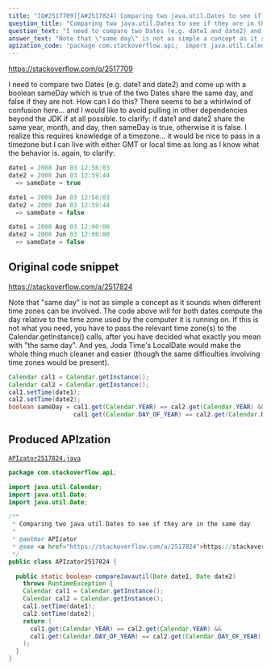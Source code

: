 ```yaml
---
title: "[Q#2517709][A#2517824] Comparing two java.util.Dates to see if they are in the same day"
question_title: "Comparing two java.util.Dates to see if they are in the same day"
question_text: "I need to compare two Dates (e.g. date1 and date2) and come up with a boolean sameDay which is true of the two Dates share the same day, and false if they are not. How can I do this? There seems to be a whirlwind of confusion here... and I would like to avoid pulling in other dependencies beyond the JDK if at all possible. to clarify: if date1 and date2 share the same year, month, and day, then sameDay is true, otherwise it is false. I realize this requires knowledge of a timezone... it would be nice to pass in a timezone but I can live with either GMT or local time as long as I know what the behavior is. again, to clarify:"
answer_text: "Note that \"same day\" is not as simple a concept as it sounds when different time zones can be involved. The code above will for both dates compute the day relative to the time zone used by the computer it is running on. If this is not what you need, you have to pass the relevant time zone(s) to the Calendar.getInstance() calls, after you have decided what exactly you mean with \"the same day\". And yes, Joda Time's LocalDate would make the whole thing much cleaner and easier (though the same difficulties involving time zones would be present)."
apization_code: "package com.stackoverflow.api;  import java.util.Calendar; import java.util.Date; import java.util.Date;  /**  * Comparing two java.util.Dates to see if they are in the same day  *  * @author APIzator  * @see <a href=\"https://stackoverflow.com/a/2517824\">https://stackoverflow.com/a/2517824</a>  */ public class APIzator2517824 {    public static boolean compareJavautil(Date date1, Date date2)     throws RuntimeException {     Calendar cal1 = Calendar.getInstance();     Calendar cal2 = Calendar.getInstance();     cal1.setTime(date1);     cal2.setTime(date2);     return (       cal1.get(Calendar.YEAR) == cal2.get(Calendar.YEAR) &&       cal1.get(Calendar.DAY_OF_YEAR) == cal2.get(Calendar.DAY_OF_YEAR)     );   } }"
---
```


https://stackoverflow.com/q/2517709

I need to compare two Dates (e.g. date1 and date2) and come up with a boolean sameDay which is true of the two Dates share the same day, and false if they are not.
How can I do this? There seems to be a whirlwind of confusion here... and I would like to avoid pulling in other dependencies beyond the JDK if at all possible.
to clarify: if date1 and date2 share the same year, month, and day, then sameDay is true, otherwise it is false. I realize this requires knowledge of a timezone... it would be nice to pass in a timezone but I can live with either GMT or local time as long as I know what the behavior is.
again, to clarify:


```java
date1 = 2008 Jun 03 12:56:03
date2 = 2008 Jun 03 12:59:44
  => sameDate = true

date1 = 2009 Jun 03 12:56:03
date2 = 2008 Jun 03 12:59:44
  => sameDate = false

date1 = 2008 Aug 03 12:00:00
date2 = 2008 Jun 03 12:00:00
  => sameDate = false
```


## Original code snippet

https://stackoverflow.com/a/2517824

Note that &quot;same day&quot; is not as simple a concept as it sounds when different time zones can be involved. The code above will for both dates compute the day relative to the time zone used by the computer it is running on. If this is not what you need, you have to pass the relevant time zone(s) to the Calendar.getInstance() calls, after you have decided what exactly you mean with &quot;the same day&quot;.
And yes, Joda Time&#x27;s LocalDate would make the whole thing much cleaner and easier (though the same difficulties involving time zones would be present).

```java
Calendar cal1 = Calendar.getInstance();
Calendar cal2 = Calendar.getInstance();
cal1.setTime(date1);
cal2.setTime(date2);
boolean sameDay = cal1.get(Calendar.YEAR) == cal2.get(Calendar.YEAR) &&
                  cal1.get(Calendar.DAY_OF_YEAR) == cal2.get(Calendar.DAY_OF_YEAR);
```

## Produced APIzation

[`APIzator2517824.java`](https://github.com/pasqualesalza/apization-temp-data/raw/master/apizations/java/APIzator2517824.java)

```java
package com.stackoverflow.api;

import java.util.Calendar;
import java.util.Date;
import java.util.Date;

/**
 * Comparing two java.util.Dates to see if they are in the same day
 *
 * @author APIzator
 * @see <a href="https://stackoverflow.com/a/2517824">https://stackoverflow.com/a/2517824</a>
 */
public class APIzator2517824 {

  public static boolean compareJavautil(Date date1, Date date2)
    throws RuntimeException {
    Calendar cal1 = Calendar.getInstance();
    Calendar cal2 = Calendar.getInstance();
    cal1.setTime(date1);
    cal2.setTime(date2);
    return (
      cal1.get(Calendar.YEAR) == cal2.get(Calendar.YEAR) &&
      cal1.get(Calendar.DAY_OF_YEAR) == cal2.get(Calendar.DAY_OF_YEAR)
    );
  }
}

```
